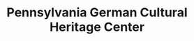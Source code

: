 ---
layout: repo
title: "Pennsylvania German Cultural Heritage Center"
id: 13935
permalink: repos/13935/
---